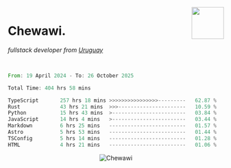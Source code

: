 <img align="right" width="75px" src="https://cdn.discordapp.com/emojis/951914063808565309.webp?name=rivowo" />

# Chewawi.
*fullstack developer from [Uruguay](https://es.wikipedia.org/wiki/Uruguay )*


<br/>

<!--<p align="center"><a href="https://discord.com/users/852970774067544165" target="_blank" rel="noopener"><img width=600 src="https://lanyard.cnrad.dev/api/852970774067544165" alt="Chewawi"></a><p/> -->

<!--<p align="center">&nbsp;<img align="center" src="https://github-readme-stats.vercel.app/api?username=chewawi&show_icons=true&locale=en" alt="noraa08" /></p> -->

<!--START_SECTION:waka-->

```rust
From: 19 April 2024 - To: 26 October 2025

Total Time: 404 hrs 58 mins

TypeScript       257 hrs 18 mins >>>>>>>>>>>>>>>>---------   62.87 %
Rust             43 hrs 21 mins  >>>----------------------   10.59 %
Python           15 hrs 43 mins  >------------------------   03.84 %
JavaScript       14 hrs 4 mins   >------------------------   03.44 %
Markdown         6 hrs 25 mins   -------------------------   01.57 %
Astro            5 hrs 53 mins   -------------------------   01.44 %
TSConfig         5 hrs 14 mins   -------------------------   01.28 %
HTML             4 hrs 21 mins   -------------------------   01.06 %
```

<!--END_SECTION:waka-->

<p align="center"> <img src="https://komarev.com/ghpvc/?username=Chewawi&label=Profile%20views&color=0e75b6&style=flat" alt="Chewawi" /> </p>
